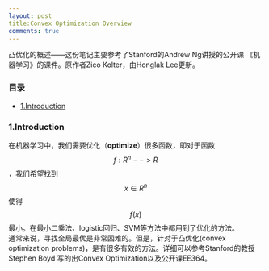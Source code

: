 ```yaml
---
layout: post
title:Convex Optimization Overview
comments: true
---
```

凸优化的概述——这份笔记主要参考了Stanford的Andrew Ng讲授的公开课 《机器学习》的课件。原作者Zico Kolter，由Honglak Lee更新。

### 目录
<!-- MarkdownTOC depth=4 -->
- [1.Introduction](#1.Introduction)
<!-- /MarkdownTOC -->

<a name="1.Introduction" />

### 1.Introduction
在机器学习中，我们需要优化（**optimize**）很多函数，即对于函数$$ f:R^n --> R$$，我们希望找到$$x \in R^n $$ 使得$$f(x)$$最小。在最小二乘法、logistic回归、SVM等方法中都用到了优化的方法。  
通常来说，寻找全局最优是非常困难的。但是，针对于凸优化(convex optimization problems)，是有很多有效的方法。详细可以参考Stanford的教授Stephen Boyd
写的出Convex Optimization以及公开课EE364。
